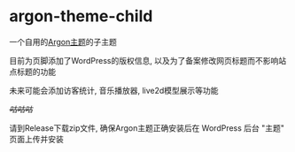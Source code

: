 # argon-theme-child
一个自用的[Argon主题](https://github.com/solstice23/argon-theme)的子主题

目前为页脚添加了WordPress的版权信息, 以及为了备案修改网页标题而不影响站点标题的功能

未来可能会添加访客统计, 音乐播放器, live2d模型展示等功能

~~*咕咕咕*~~

请到Release下载zip文件, 确保Argon主题正确安装后在 WordPress 后台 "主题" 页面上传并安装
